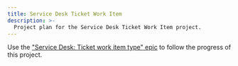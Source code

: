 ```yaml
---
title: Service Desk Ticket Work Item
description: >-
  Project plan for the Service Desk Ticket Work Item project.
---
```


Use the ["Service Desk: Ticket work item type" epic](https://gitlab.com/groups/gitlab-org/-/epics/10419)
to follow the progress of this project.